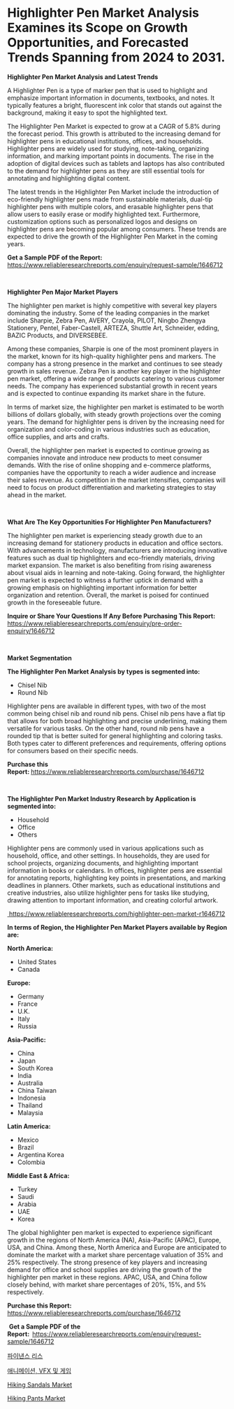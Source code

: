<p><h1>Highlighter Pen Market Analysis Examines its Scope on Growth Opportunities, and Forecasted Trends Spanning from 2024 to 2031.</h1></p><p><strong>Highlighter Pen Market Analysis and Latest Trends</strong></p>
<p><p>A Highlighter Pen is a type of marker pen that is used to highlight and emphasize important information in documents, textbooks, and notes. It typically features a bright, fluorescent ink color that stands out against the background, making it easy to spot the highlighted text.</p><p>The Highlighter Pen Market is expected to grow at a CAGR of 5.8% during the forecast period. This growth is attributed to the increasing demand for highlighter pens in educational institutions, offices, and households. Highlighter pens are widely used for studying, note-taking, organizing information, and marking important points in documents. The rise in the adoption of digital devices such as tablets and laptops has also contributed to the demand for highlighter pens as they are still essential tools for annotating and highlighting digital content.</p><p>The latest trends in the Highlighter Pen Market include the introduction of eco-friendly highlighter pens made from sustainable materials, dual-tip highlighter pens with multiple colors, and erasable highlighter pens that allow users to easily erase or modify highlighted text. Furthermore, customization options such as personalized logos and designs on highlighter pens are becoming popular among consumers. These trends are expected to drive the growth of the Highlighter Pen Market in the coming years.</p></p>
<p><strong>Get a Sample PDF of the Report:&nbsp;</strong> <a href="https://www.reliableresearchreports.com/enquiry/request-sample/1646712">https://www.reliableresearchreports.com/enquiry/request-sample/1646712</a></p>
<p>&nbsp;</p>
<p><strong>Highlighter Pen Major Market Players</strong></p>
<p><p>The highlighter pen market is highly competitive with several key players dominating the industry. Some of the leading companies in the market include Sharpie, Zebra Pen, AVERY, Crayola, PILOT, Ningbo Zhengya Stationery, Pentel, Faber-Castell, ARTEZA, Shuttle Art, Schneider, edding, BAZIC Products, and DIVERSEBEE.</p><p>Among these companies, Sharpie is one of the most prominent players in the market, known for its high-quality highlighter pens and markers. The company has a strong presence in the market and continues to see steady growth in sales revenue. Zebra Pen is another key player in the highlighter pen market, offering a wide range of products catering to various customer needs. The company has experienced substantial growth in recent years and is expected to continue expanding its market share in the future.</p><p>In terms of market size, the highlighter pen market is estimated to be worth billions of dollars globally, with steady growth projections over the coming years. The demand for highlighter pens is driven by the increasing need for organization and color-coding in various industries such as education, office supplies, and arts and crafts.</p><p>Overall, the highlighter pen market is expected to continue growing as companies innovate and introduce new products to meet consumer demands. With the rise of online shopping and e-commerce platforms, companies have the opportunity to reach a wider audience and increase their sales revenue. As competition in the market intensifies, companies will need to focus on product differentiation and marketing strategies to stay ahead in the market.</p></p>
<p>&nbsp;</p>
<p><strong>What Are The Key Opportunities For Highlighter Pen Manufacturers?</strong></p>
<p><p>The highlighter pen market is experiencing steady growth due to an increasing demand for stationery products in education and office sectors. With advancements in technology, manufacturers are introducing innovative features such as dual tip highlighters and eco-friendly materials, driving market expansion. The market is also benefiting from rising awareness about visual aids in learning and note-taking. Going forward, the highlighter pen market is expected to witness a further uptick in demand with a growing emphasis on highlighting important information for better organization and retention. Overall, the market is poised for continued growth in the foreseeable future.</p></p>
<p><strong>Inquire or Share Your Questions If Any Before Purchasing This Report:</strong> <a href="https://www.reliableresearchreports.com/enquiry/pre-order-enquiry/1646712">https://www.reliableresearchreports.com/enquiry/pre-order-enquiry/1646712</a></p>
<p>&nbsp;</p>
<p><strong>Market Segmentation</strong></p>
<p><strong>The Highlighter Pen Market Analysis by types is segmented into:</strong></p>
<p><ul><li>Chisel Nib</li><li>Round Nib</li></ul></p>
<p><p>Highlighter pens are available in different types, with two of the most common being chisel nib and round nib pens. Chisel nib pens have a flat tip that allows for both broad highlighting and precise underlining, making them versatile for various tasks. On the other hand, round nib pens have a rounded tip that is better suited for general highlighting and coloring tasks. Both types cater to different preferences and requirements, offering options for consumers based on their specific needs.</p></p>
<p><strong>Purchase this Report:&nbsp;</strong><a href="https://www.reliableresearchreports.com/purchase/1646712">https://www.reliableresearchreports.com/purchase/1646712</a></p>
<p>&nbsp;</p>
<p><strong>The Highlighter Pen Market Industry Research by Application is segmented into:</strong></p>
<p><ul><li>Household</li><li>Office</li><li>Others</li></ul></p>
<p><p>Highlighter pens are commonly used in various applications such as household, office, and other settings. In households, they are used for school projects, organizing documents, and highlighting important information in books or calendars. In offices, highlighter pens are essential for annotating reports, highlighting key points in presentations, and marking deadlines in planners. Other markets, such as educational institutions and creative industries, also utilize highlighter pens for tasks like studying, drawing attention to important information, and creating colorful artwork.</p></p>
<p><a href="https://www.reliableresearchreports.com/highlighter-pen-market-r1646712">&nbsp;https://www.reliableresearchreports.com/highlighter-pen-market-r1646712</a></p>
<p><strong>In terms of Region, the Highlighter Pen Market Players available by Region are:</strong></p>
<p>
    <p> <strong> North America: </strong>
        <ul>
            <li>United States</li>
            <li>Canada</li>
        </ul>
        </p> 
    <p> <strong> Europe: </strong>
        <ul>
            <li>Germany</li>
            <li>France</li>
            <li>U.K.</li>
            <li>Italy</li>
            <li>Russia</li>
        </ul>
        </p> 
    <p> <strong> Asia-Pacific: </strong>
        <ul>
            <li>China</li>
            <li>Japan</li>
            <li>South Korea</li>
            <li>India</li>
            <li>Australia</li>
            <li>China Taiwan</li>
            <li>Indonesia</li>
            <li>Thailand</li>
            <li>Malaysia</li>
        </ul>
        </p> 
    <p> <strong> Latin America: </strong>
        <ul>
            <li>Mexico</li>
            <li>Brazil</li>
            <li>Argentina Korea</li>
            <li>Colombia</li>
        </ul>
        </p> 
    <p> <strong> Middle East & Africa: </strong>
        <ul>
            <li>Turkey</li>
            <li>Saudi</li>
            <li>Arabia</li>
            <li>UAE</li>
            <li>Korea</li>
        </ul>
    </p>
    </p>
<p><p>The global highlighter pen market is expected to experience significant growth in the regions of North America (NA), Asia-Pacific (APAC), Europe, USA, and China. Among these, North America and Europe are anticipated to dominate the market with a market share percentage valuation of 35% and 25% respectively. The strong presence of key players and increasing demand for office and school supplies are driving the growth of the highlighter pen market in these regions. APAC, USA, and China follow closely behind, with market share percentages of 20%, 15%, and 5% respectively.</p></p>
<p><strong>Purchase this Report: </strong><a href="https://www.reliableresearchreports.com/purchase/1646712">https://www.reliableresearchreports.com/purchase/1646712</a></p>
<p>&nbsp;<strong>Get a Sample PDF of the Report:&nbsp;&nbsp;</strong><a href="https://www.reliableresearchreports.com/enquiry/request-sample/1646712">https://www.reliableresearchreports.com/enquiry/request-sample/1646712</a></p>
<p><strong></strong></p>
<p><p><a href="https://github.com/AlbertotDouglas44367/Market-Research-Report-List-2/blob/main/3282331152457.md">파이낸스 리스</a></p><p><a href="https://github.com/tasfiyaj85/Market-Research-Report-List-1/blob/main/7426892152456.md">애니메이션, VFX 및 게임</a></p><p><a href="https://github.com/Krish2023na/Market-Research-Report-List-5/blob/main/hiking-sandals-market.md">Hiking Sandals Market</a></p><p><a href="https://github.com/bmorecock/Market-Research-Report-List-3/blob/main/hiking-pants-market.md">Hiking Pants Market</a></p></p>